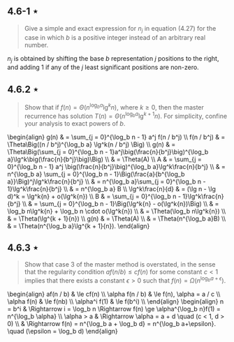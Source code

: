 ## 4.6-1 $\star$

> Give a simple and exact expression for $n_j$ in equation $\text{(4.27)}$ for the case in which $b$ is a positive integer instead of an arbitrary real number.

$n_j$ is obtained by shifting the base $b$ representation $j$ positions to the right, and adding $1$ if any of the $j$ least significant positions are non-zero.

## 4.6.2 $\star$

> Show that if $f(n) = \Theta(n^{\log_b a}\lg^k{n})$, where $k \ge 0$, then the master recurrence has solution $T(n) = \Theta(n^{\log_b a}\lg^{k + 1}n)$. For simplicity, confine your analysis to exact powers of $b$.

\begin{align}
            g(n) & = \sum_{j = 0}^{\log_b n - 1} a^j f(n / b^j) \\\\
      f(n / b^j) & = \Theta\Big((n / b^j)^{\log_b a} \lg^k(n / b^j) \Big) \\\\
            g(n) & = \Theta\Big(\sum_{j = 0}^{\log_b n - 1}a^j\big(\frac{n}{b^j}\big)^{\log_b a}\lg^k\big(\frac{n}{b^j}\big)\Big) \\\\
                 & = \Theta(A) \\\\
               A & = \sum_{j = 0}^{\log_b n - 1} a^j \big(\frac{n}{b^j}\big)^{\log_b a}\lg^k\frac{n}{b^j} \\\\
                 & = n^{\log_b a} \sum_{j = 0}^{\log_b n - 1}\Big(\frac{a}{b^{\log_b a}}\Big)^j\lg^k\frac{n}{b^j} \\\\
                 & = n^{\log_b a}\sum_{j = 0}^{\log_b n - 1}\lg^k\frac{n}{b^j} \\\\
                 & = n^{\log_b a} B \\\\
\lg^k\frac{n}{d} & = (\lg n - \lg d)^k = \lg^k{n} + o(\lg^k{n}) \\\\
               B & = \sum_{j = 0}^{\log_b n - 1}\lg^k\frac{n}{b^j} \\\\
                 & = \sum_{j = 0}^{\log_b n - 1}\Big(\lg^k{n} - o(\lg^k{n})\Big) \\\\
                 & = \log_b n\lg^k{n} + \log_b n \cdot o(\lg^k{n}) \\\\
                 & = \Theta(\log_b n\lg^k{n}) \\\\
                 & = \Theta(\lg^{k + 1}{n}) \\\\
            g(n) & = \Theta(A) \\\\
                 & = \Theta(n^{\log_b a}B) \\\\
                 & = \Theta(n^{\log_b a}\lg^{k + 1}{n}). 
\end{align}

## 4.6.3 $\star$

> Show that case 3 of the master method is overstated, in the sense that the regularity condition $af(n / b) \le cf(n)$ for some constant $c < 1$ implies that there exists a constant $\epsilon > 0$ such that $f(n) = \Omega(n^{\log_b a + \epsilon})$.

\begin{align}
      af(n / b) & \le cf(n) \\\\
\alpha f(n / b) & \le f(n), \alpha = a / c \\\\
  \alpha f(n)   & \le f(nb) \\\\
\alpha^i f(1)   & \le f(b^i) \\\\
\end{align}
\begin{align}
   n = b^i & \Rightarrow i = \log_b n \Rightarrow f(n) \ge \alpha^{\log_b n}f(1) = n^{\log_b \alpha} \\\\
\alpha > a & \Rightarrow \alpha = a + d \quad (c < 1, d > 0) \\\\
           & \Rightarrow f(n) = n^{\log_b a + \log_b d} = n^{\log_b a+\epsilon}. \quad (\epsilon = \log_b d)
\end{align}
